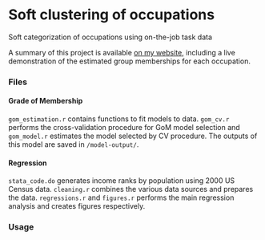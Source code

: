 # Soft clustering of occupations
Soft categorization of occupations using on-the-job task data

A summary of this project is available [on my website](https://www.whitlow.ca/projects/grade-of-membership-occupations/), including a live demonstration of the estimated group memberships for each occupation. 

### Files
#### Grade of Membership
`gom_estimation.r` contains functions to fit models to data. `gom_cv.r` performs the cross-validation procedure for GoM model selection and `gom_model.r` estimates the model selected by CV procedure. The outputs of this model are saved in `/model-output/`.
#### Regression
`stata_code.do` generates income ranks by population using 2000 US Census data. `cleaning.r` combines the various data sources and prepares the data. `regressions.r` and `figures.r` performs the main regression analysis and creates figures respectively.

### Usage

